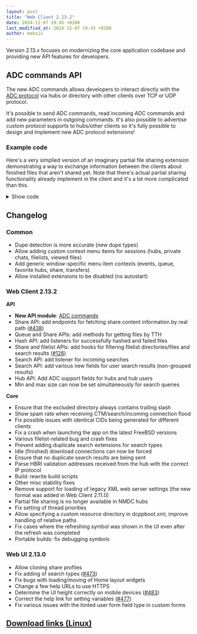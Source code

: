 ```yaml
---
layout: post
title: "Web Client 2.13.2"
date: 2024-12-07 19:45 +0200
last_modified_at: 2024-12-07 19:45 +0200
author: maksis
---
```


<!--more-->

Version 2.13.x focuses on modernizing the core application codebase and providing new API features for developers. 

## ADC commands API

The new ADC commands allows developers to interact directly with the [ADC protocol](https://adc.sourceforge.io/ADC.html) via hubs or directory with other clients over TCP or UDP protocol.

It's possible to send ADC commands, read incoming ADC commands and add new parameters in outgoing commands. It's also possible to advertise custom protocol supports to hubs/other clients so it's fully possible to design and implement  new ADC protocol extensions!

### Example code

Here's a very simplied version of an imaginary partial file sharing extension demonstrating a way to exchange information between the clients about finished files that aren't shared yet. Note that there's actual partial sharing functionality already implement in the client and it's a lot more complicated than this.

<details>
  <summary>Show code</summary>
  <div markdown=1>

  ```js

  // Add a support for our imaginary partial sharing extension (PSE0) that 
  // is advertised to other hub users in case we need it for other functionality
  // It's not used in this example and in real use cases you shouldn't 
  // add supports "just in case" in order to save hub's bandwidth
  await socket.post(`adc_commands/supports/hub/PSE0`)

  await socket.addListener(
    `search`, 
    'search_incoming_search', 
    async ({ results, query, user }) => {
      if (!query.tth || results.length > 0) {
        // No need to match text searches or if we have results already
        return
      }

      // Check if we have something queued
      const files = socket.post('queue', `files/${query.tth}`)
      if (!files.length) {
        return
      }

      // Send information about all queued files over UDP
      for (const file of files) {
        await socket.post(`adc_commands/udp_command`, {
          command: {
              type: 'U',
              command: 'PSE',
              params: [
                `TH${file.tth}`,
              ]
          },
          user,
        });
      }
    }
  )



  // Listener for incoming partial bundle sharing commands 
  // sent by other clients (PSE)
  await socket.addListener(
    `adc_commands`, 
    'incoming_udp_command/PSE', 
    async (commandData) => {
      const tth = getAdcCommandParam(commandData, 'TH');
      if (tth) {
        // ...add source for the file or do something else
      }

    }
  )

  ```

  </div>
</details>

## Changelog

### Common

- Dupe detection is more accurate (new dupe types)
- Allow adding custom context menu items for sessions (hubs, private chats, filelists, viewed files)
- Add generic window-specific menu item contexts (events, queue, favorite hubs, share, transfers)
- Allow installed extensions to be disabled (no autostart)

### Web Client 2.13.2

**API**

- **New API module**: [ADC commands](https://airdcpp.docs.apiary.io/#reference/adc-commands/add-search-type)
- Share API: add endpoints for fetching share content information by real path ([#438](https://github.com/airdcpp-web/airdcpp-webclient/issues/438))
- Queue and Share APIs: add methods for getting files by TTH
- Hash API: add listeners for successfully hashed and failed files
- Share and filelist APIs: add hooks for filtering filelist directories/files and search results ([#126](https://github.com/airdcpp/airdcpp-windows/discussions/126))
- Search API: add listener for incoming searches
- Search API: add various new fields for user search results (non-grouped results)
- Hub API: Add ADC support fields for hubs and hub users
- Min and max size can now be set simultaneously for search queries

**Core**

- Ensure that the excluded directory always contains trailing slash
- Show spam rate when receiving CTM/search/incoming connection flood
- Fix possible issues with identical CIDs being generated for different clients
- Fix a crash when launching the app on the latest FreeBSD versions
- Various filelist-related bug and crash fixes
- Prevent adding duplicate search extensions for search types
- Idle (finished) download connections can now be forced
- Ensure that no duplicate search results are being sent
- Parse HBRI validation addresses received from the hub with the correct IP protocol
- Build: rewrite build scripts
- Other misc stability fixes
- Remove support for loading of legacy XML web server settings (the new format was added in Web Client 2.11.0)
- Partial file sharing is no longer available in NMDC hubs
- Fix setting of thread priorities
- Allow specifying a custom resource directory in dcppboot.xml, improve handling of relative paths
- Fix cases where the refreshing symbol was shown in the UI even after the refresh was completed
- Portable builds: fix debugging symbols

### Web UI 2.13.0

- Allow cloning share profiles
- Fix adding of search types ([#473](https://github.com/airdcpp-web/airdcpp-webclient/issues/473))
- Fix bugs with loading/moving of Home layout widgets
- Change a few help URLs to use HTTPS
- Determine the UI height correctly on mobile devices ([#483](https://github.com/airdcpp-web/airdcpp-webclient/issues/483))
- Correct the help link for setting variables ([#477](https://github.com/airdcpp-web/airdcpp-webclient/issues/477))
- Fix various issues with the hinted user form field type in custom forms

## [Download links (Linux)](/docs/installation/linux-binaries.html)
